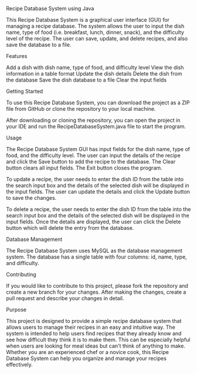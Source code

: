 Recipe Database System using Java

This Recipe Database System is a graphical user interface (GUI) for managing a recipe database. The system allows the user to input the dish name, type of food (i.e. breakfast, lunch, dinner, snack), and the difficulty level of the recipe. The user can save, update, and delete recipes, and also save the database to a file.  

Features

Add a dish with dish name, type of food, and difficulty level
View the dish information in a table format
Update the dish details
Delete the dish from the database
Save the dish database to a file
Clear the input fields

Getting Started

To use this Recipe Database System, you can download the project as a ZIP file from GitHub or clone the repository to your local machine.

After downloading or cloning the repository, you can open the project in your IDE and run the RecipeDatabaseSystem.java file to start the program.

Usage

The Recipe Database System GUI has input fields for the dish name, type of food, and the difficulty level. The user can input the details of the recipe and click the Save button to add the recipe to the database. The Clear button clears all input fields. The Exit button closes the program.

To update a recipe, the user needs to enter the dish ID from the table  into the search input box and the details of the selected dish will be displayed in the input fields. The user can update the details and click the Update button to save the changes.

To delete a recipe, the user needs to enter the dish ID from the table  into the search input box and the details of the selected dish will be displayed in the input fields.  Once the details are displayed, the user can click the Delete button which will delete the entry from the database.

Database Management

The Recipe Database System uses MySQL as the database management system. The database has a single table with four columns: id, name, type, and difficulty.


Contributing

If you would like to contribute to this project, please fork the repository and create a new branch for your changes. After making the changes, create a pull request and describe your changes in detail.

Purpose

This project is designed to provide a simple recipe database system that allows users to manage their recipes in an easy and intuitive way. The system is intended to help users find recipes that they already know and see how difficult they think it is to make them. This can be especially helpful when users are looking for meal ideas but can't think of anything to make. Whether you are an experienced chef or a novice cook, this Recipe Database System can help you organize and manage your recipes effectively.
